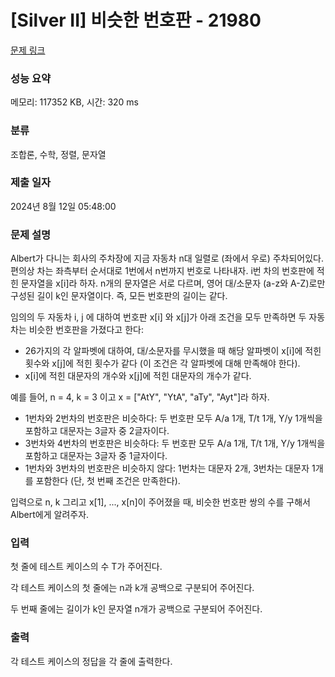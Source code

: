 # [Silver II] 비슷한 번호판 - 21980 

[문제 링크](https://www.acmicpc.net/problem/21980) 

### 성능 요약

메모리: 117352 KB, 시간: 320 ms

### 분류

조합론, 수학, 정렬, 문자열

### 제출 일자

2024년 8월 12일 05:48:00

### 문제 설명

<p>Albert가 다니는 회사의 주차장에 지금 자동차 n대 일렬로 (좌에서 우로) 주차되어있다. 편의상 차는 좌측부터 순서대로 1번에서 n번까지 번호로 나타내자. i번 차의 번호판에 적힌 문자열을 x[i]라 하자. n개의 문자열은 서로 다르며, 영어 대/소문자 (a-z와 A-Z)로만 구성된 길이 k인 문자열이다. 즉, 모든 번호판의 길이는 같다.</p>

<p>임의의 두 자동차 i, j 에 대하여 번호판 x[i] 와 x[j]가 아래 조건을 모두 만족하면 두 자동차는 비슷한 번호판을 가졌다고 한다:</p>

<ul>
	<li>26가지의 각 알파벳에 대하여, 대/소문자를 무시했을 때 해당 알파벳이 x[i]에 적힌 횟수와 x[j]에 적힌 횟수가 같다 (이 조건은 각 알파벳에 대해 만족해야 한다).</li>
	<li>x[i]에 적힌 대문자의 개수와 x[j]에 적힌 대문자의 개수가 같다.</li>
</ul>

<p>예를 들어, n = 4, k = 3 이고 x = ["AtY", "YtA", "aTy", "Ayt"]라 하자.</p>

<ul>
	<li>1번차와 2번차의 번호판은 비슷하다: 두 번호판 모두 A/a 1개, T/t 1개, Y/y 1개씩을 포함하고 대문자는 3글자 중 2글자이다.</li>
	<li>3번차와 4번차의 번호판은 비슷하다: 두 번호판 모두 A/a 1개, T/t 1개, Y/y 1개씩을 포함하고 대문자는 3글자 중 1글자이다.</li>
	<li>1번차와 3번차의 번호판은 비슷하지 않다: 1번차는 대문자 2개, 3번차는 대문자 1개를 포함한다 (단, 첫 번째 조건은 만족한다).</li>
</ul>

<p>입력으로 n, k 그리고 x[1], ..., x[n]이 주어졌을 때, 비슷한 번호판 쌍의 수를 구해서 Albert에게 알려주자.</p>

### 입력 

 <p>첫 줄에 테스트 케이스의 수 T가 주어진다.</p>

<p>각 테스트 케이스의 첫 줄에는 n과 k개 공백으로 구분되어 주어진다.</p>

<p>두 번째 줄에는 길이가 k인 문자열 n개가 공백으로 구분되어 주어진다.</p>

### 출력 

 <p>각 테스트 케이스의 정답을 각 줄에 출력한다.</p>

